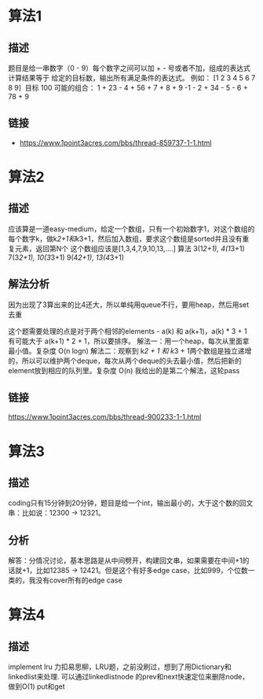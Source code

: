 
# 算法1
## 描述
题目是给一串数字（0 - 9）每个数字之间可以加 + - 号或者不加，组成的表达式计算结果等于 给定的目标数，输出所有满足条件的表达式。
例如： [1 2 3 4 5 6 7 8 9]  目标 100
可能的组合：
1 + 23 - 4 + 56 + 7 + 8 + 9
-1 - 2 + 34 - 5 - 6 + 78 + 9

## 链接
* https://www.1point3acres.com/bbs/thread-859737-1-1.html

# 算法2
## 描述
应该算是一道easy-medium，给定一个数组，只有一个初始数字1，对这个数组的每个数字k，做k*2+1和k*3+1，然后加入数组，要求这个数组是sorted并且没有重复元素，返回第N个
这个数组应该是[1,3,4,7,9,10,13,....]
算法
3(1*2+1), 4(1*3+1)
7(3*2+1), 10(3*3+1)
9(4*2+1), 13(4*3+1)

## 解法分析
因为出现了3算出来的比4还大，所以单纯用queue不行，要用heap，然后用set去重

这个题需要处理的点是对于两个相邻的elements - a(k) 和 a(k+1)，a(k) * 3 + 1 有可能大于 a(k+1) * 2 + 1，所以要排序。
解法一：用一个heap，每次从里面拿最小值。复杂度 O(n logn)
解法二：观察到 k*2 + 1 和 k*3 + 1两个数组是独立递增的，所以可以维护两个deque，每次从两个deque的头去最小值，然后把新的element放到相应的队列里。复杂度 O(n)
我给出的是第二个解法，这轮pass

## 链接
https://www.1point3acres.com/bbs/thread-900233-1-1.html

# 算法3
## 描述
coding只有15分钟到20分钟，题目是给一个int，输出最小的，大于这个数的回文串：比如说：12300 -> 12321。

## 分析
解答：分情况讨论，基本思路是从中间劈开，‍‍‍‍‌‌‌‍‍‍‌‍‍‌‍‍‌‍构建回文串，如果需要在中间+1的话就+1，比如12385 -> 12421。但是这个有好多edge case，比如999，个位数一类的，我没有cover所有的edge case

# 算法4
## 描述
implement lru
力扣易思柳，LRU题，之前没刷过，想到了用Dictionary和linkedlist来处理. 可以通过linkedlistnode 的prev和next快速定位来删除node，做到O(1) put和get
